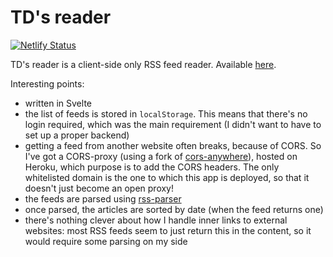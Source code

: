 # TD's reader
[![Netlify Status](https://api.netlify.com/api/v1/badges/1079bc57-9eb5-4b4e-9efa-0ba2565e2aae/deploy-status)](https://app.netlify.com/sites/td-reader/deploys)

TD's reader is a client-side only RSS feed reader.
Available [here](https://reader.tducasse.com).

Interesting points:
- written in Svelte
- the list of feeds is stored in `localStorage`. This means that there's no login required, which was the main requirement (I didn't want to have to set up a proper backend)
- getting a feed from another website often breaks, because of CORS. So I've got a CORS-proxy (using a fork of [cors-anywhere](https://github.com/Rob--W/cors-anywhere)), hosted on Heroku, which purpose is to add the CORS headers. The only whitelisted domain is the one to which this app is deployed, so that it doesn't just become an open proxy!
- the feeds are parsed using [rss-parser](https://github.com/rbren/rss-parser)
- once parsed, the articles are sorted by date (when the feed returns one)
- there's nothing clever about how I handle inner links to external websites: most RSS feeds seem to just return this in the content, so it would require some parsing on my side
